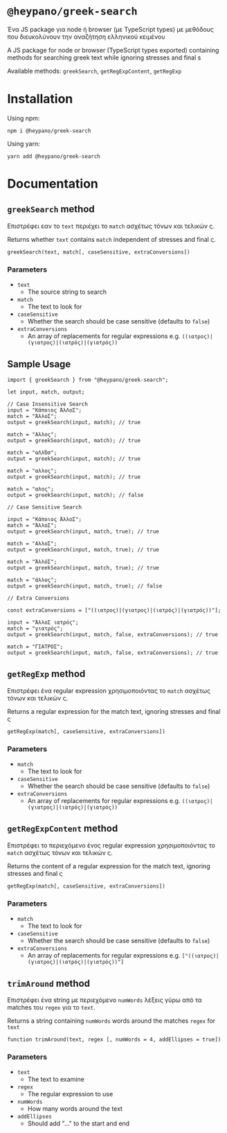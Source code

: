 # `@heypano/greek-search`

Ένα JS package για node ή browser (με TypeScript types) με μεθόδους που διευκολύνουν την αναζήτηση ελληνικού κειμένου

A JS package for node or browser (TypeScript types exported) containing methods  for searching greek text while ignoring stresses and final s

Available methods: `greekSearch`, `getRegExpContent`, `getRegExp`

# Installation

Using npm:

`npm i @heypano/greek-search`

Using yarn:

`yarn add @heypano/greek-search`

# Documentation

## `greekSearch` method

Επιστρέφει εαν το `text` περιέχει το `match` ασχέτως τόνων και τελικών ς.

Returns whether `text` contains `match` independent of stresses and final ς.

`greekSearch(text, match[, caseSensitive, extraConversions])`


### Parameters

- `text`
  - The source string to search
- `match`
  - The text to look for
- `caseSensitive`
  - Whether the search should be case sensitive (defaults to `false`)
- `extraConversions`
  - An array of replacements for regular expressions e.g. `((ιατρος)|(γιατρος)|(ιατρός)|(γιατρός))`

## Sample Usage

    import { greekSearch } from "@heypano/greek-search";
    
    let input, match, output;

    // Case Insensitive Search
    input = "Κάποιος ΆλΛοΣ";
    match = "ΆλλοΣ";
    output = greekSearch(input, match); // true

    match = "Αλλος";
    output = greekSearch(input, match); // true

    match = "αΛλΌσ";
    output = greekSearch(input, match); // true

    match = "αλλος";
    output = greekSearch(input, match); // true

    match = "αλος";
    output = greekSearch(input, match); // false

    // Case Sensitive Search

    input = "Κάποιος ΆλλοΣ";
    match = "ΆλλοΣ";
    output = greekSearch(input, match, true); // true

    match = "ΑλλοΣ";
    output = greekSearch(input, match, true); // true

    match = "ΆλλόΣ";
    output = greekSearch(input, match, true); // true

    match = "άλλος";
    output = greekSearch(input, match, true); // false

    // Extra Conversions

    const extraConversions = ["((ιατρος)|(γιατρος)|(ιατρός)|(γιατρός))"];

    input = "ΆλλοΣ ιατρός";
    match = "γιατρός";
    output = greekSearch(input, match, false, extraConversions); // true

    match = "ΓΙΑΤΡΟΣ";
    output = greekSearch(input, match, false, extraConversions); // true

## `getRegExp` method

Επιστρέφει ένα regular expression χρησιμοποιόντας το `match` ασχέτως τόνων και τελικών ς.

Returns a regular expression for the match text, ignoring stresses and final ς

`getRegExp(match[, caseSensitive, extraConversions])`


### Parameters

- `match`
  - The text to look for
- `caseSensitive`
  - Whether the search should be case sensitive (defaults to `false`)
- `extraConversions`
  - An array of replacements for regular expressions e.g. `((ιατρος)|(γιατρος)|(ιατρός)|(γιατρός))`


## `getRegExpContent` method

Επιστρέφει το περιεχόμενο ένος regular expression χρησιμοποιόντας το `match` ασχέτως τόνων και τελικών ς.

Returns the content of a regular expression for the match text, ignoring stresses and final ς

`getRegExp(match[, caseSensitive, extraConversions])`

### Parameters

- `match`
  - The text to look for
- `caseSensitive`
  - Whether the search should be case sensitive (defaults to `false`)
- `extraConversions`
  - An array of replacements for regular expressions e.g. `["((ιατρος)|(γιατρος)|(ιατρός)|(γιατρός))"]` 


## `trimAround` method

Επιστρέφει ένα string με περιεχόμενο `numWords` λέξεις γύρω από τα matches του `regex` για το `text`.

Returns a string containing `numWords` words around the matches `regex` for `text`

`function trimAround(text, regex [, numWords = 4, addEllipses = true])`

### Parameters

- `text`
  - The text to examine
- `regex`
  - The regular expression to use
- `numWords`
  - How many words around the text
- `addEllipses`
  - Should add "..." to the start and end

[//]: # (Publish command: `yarn rollup && npm publish --access public`)
